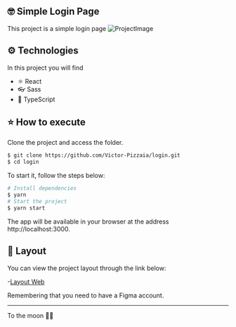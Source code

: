 ## 🤓 Simple Login Page

This project is a simple login page
![ProjectImage](https://user-images.githubusercontent.com/55256526/146446124-43163329-cc8c-4815-9775-e77106fd8193.png)

## ⚙ Technologies

In this project you will find

- ⚛ React
- 👓 Sass
- 🔢 TypeScript

## ⭐ How to execute

Clone the project and access the folder.

```bash
$ git clone https://github.com/Victor-Pizzaia/login.git
$ cd login
```

To start it, follow the steps below:

```bash
# Install dependencies
$ yarn
# Start the project
$ yarn start
```

The app will be available in your browser at the address http://localhost:3000.

## 🔬 Layout

You can view the project layout through the link below:

-[Layout Web](https://www.figma.com/file/Yb9IBH56g7T1hdIyZ3BMNO/Desafios---Codel%C3%A2ndia?node-id=4261%3A2)

Remembering that you need to have a Figma account.

---
To the moon 🚀🌑
